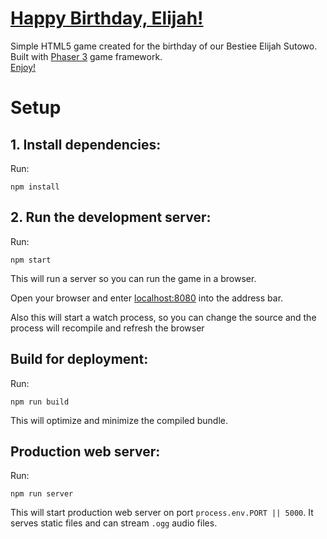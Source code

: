 # [Happy Birthday, Elijah!](https://happy-birthday-orly.herokuapp.com) 
Simple HTML5 game created for the birthday of our Bestiee Elijah Sutowo.  
Built with [Phaser 3](https://phaser.io/phaser3) game framework.  
[Enjoy!](...) 

# Setup

## 1. Install dependencies:

Run:

```npm install```

## 2. Run the development server:

Run:

```npm start```

This will run a server so you can run the game in a browser.

Open your browser and enter [localhost:8080](http://localhost:8080) into the address bar.

Also this will start a watch process, so you can change the source and the process will recompile and refresh the browser


## Build for deployment:

Run:

```npm run build```

This will optimize and minimize the compiled bundle.

## Production web server:

Run:

```npm run server```

This will start production web server on port `process.env.PORT || 5000`. It serves static files and
can stream `.ogg` audio files.

